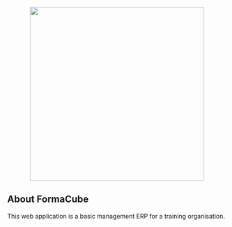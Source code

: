 <p align="center">
<img src="./storage/app/public/images/logos/Logo_FormaCube-Blanc-500x100.png" width="400">
</p>

<p align="center">

[//]: # (label)
</p>

## About FormaCube

This web application is a basic management ERP for a training organisation.

[//]: # (- [Simple, fast routing engine]&#40;https://laravel.com/docs/routing&#41;.)


[//]: # (- **[Vehikl]&#40;https://vehikl.com/&#41;**)


